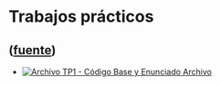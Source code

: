 # Trabajos prácticos
([fuente](https://campus.exactas.uba.ar/course/view.php?id=990&section=9))
---
  - [![Archivo](https://campus.exactas.uba.ar/theme/image.php/magazine/core/1462913092/f/archive) TP1 - Código Base y Enunciado Archivo](https://campus.exactas.uba.ar/mod/resource/view.php?id=60290)


